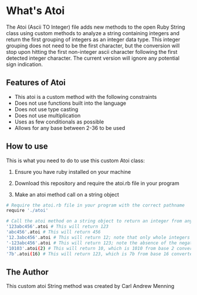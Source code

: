 # What's Atoi

The Atoi (Ascii TO Integer) file adds new methods to the open Ruby String class using custom methods to analyze a 
string containing integers and return the first grouping of integers 
as an integer data type.  This integer grouping does not need to be the
first character, but the conversion will stop upon hitting the first 
non-integer ascii character following the first detected integer 
character.  The current version will ignore any potential sign indication.  

## Features of Atoi

*   This atoi is a custom method with the following constraints
*   Does not use functions built into the language
*   Does not use type casting
*   Does not use multiplication
*   Uses as few conditionals as possible
* 	Allows for any base between 2-36 to be used

## How to use

This is what you need to do to use this custom Atoi class:

1.  Ensure you have ruby installed on your machine

2.  Download this repository and require the atoi.rb file in your program

3.  Make an atoi method call on a string object

```bash
# Require the atoi.rb file in your program with the correct pathname
require './atoi'

# Call the atoi method on a string object to return an integer from any number containing string
'123abc456'.atoi # This will return 123
'abc456'.atoi # This will return 456
'12.3abc456'.atoi # This will return 12; note that only whole integers are returned
'-123abc456'.atoi # This will return 123; note the absence of the negative sign
'10103'.atoi(2) # This will return 10, which is 1010 from base 2 converted to base 10; note the result ignored the non binary character 3
'7b'.atoi(16) # This will return 123, which is 7b from base 16 converted to base 10;
```

## The Author

This custom atoi String method was created by Carl Andrew Menning